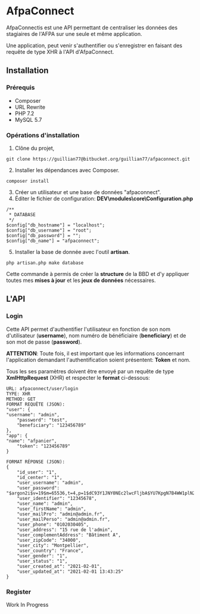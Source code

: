 # AfpaConnect

AfpaConnectis est une API permettant de centraliser les données des stagiaires de l'AFPA sur une seule et même application.

Une application, peut venir s'authentifier ou s'enregistrer en faisant des requête de type XHR à l'API d'AfpaConnect.

## Installation

### Prérequis
- Composer
- URL Rewrite
- PHP 7.2
- MySQL 5.7

### Opérations d'installation
1. Clône du projet,
```
git clone https://guillian77@bitbucket.org/guillian77/afpaconnect.git
```
2. Installer les dépendances avec Composer.
```
composer install
```
3. Créer un utilisateur et une base de données "afpaconnect".
4. Éditer le fichier de configuration: **DEV\modules\core\Configuration.php**
```
/**
 * DATABASE
 */
$config["db_hostname"] = "localhost";
$config["db_username"] = "root";
$config["db_password"] = "";
$config["db_name"] = "afpaconnect";
```
5. Installer la base de donnée avec l'outil **artisan**.
```
php artisan.php make database
```
Cette commande à permis de créer la **structure** de la BBD et d'y appliquer toutes mes **mises à jour** et les **jeux de données** nécessaires.

## L'API

### Login

Cette API permet d'authentifier l'utilisateur en fonction de son nom d'utilisateur (**username**), nom numéro de bénéficiaire (**beneficiary**) et de son mot de passe (**password**).

__ATTENTION__: Toute fois, il est important que les informations concernant l'application demandant l'authentification soient présentent: **Token** et nom. 

Tous les ses paramètres doivent être envoyé par un requête de type **XmlHttpRequest** (XHR) et respecter le **format** ci-dessous:

```
URL: afpaconnect/user/login
TYPE: XHR
METHOD: GET
FORMAT REQUÊTE (JSON):
"user": {
"username": "admin",
    "password": "test",
    "beneficiary": "123456789"
},
"app": {
"name": "afpanier",
    "token": "123456789"
}

FORMAT RÉPONSE (JSON):
{
    "id_user": "1",
    "id_center": "1",
    "user_username": "admin",
    "user_password": "$argon2i$v=19$m=65536,t=4,p=1$dC93Y1JNY0NEc2lwcFljbA$YU7KpgN7B4WW1plN2nXi2rptcrYrp1lw6Uly/+xh7jc",
    "user_identifier": "12345678",
    "user_name": "admin",
    "user_firstName": "admin",
    "user_mailPro": "admin@admin.fr",
    "user_mailPerso": "admin@admin.fr",
    "user_phone": "0102030405",
    "user_address": "15 rue de l'admin",
    "user_complementAddress": "Bâtiment A",
    "user_zipCode": "34000",
    "user_city": "Montpellier",
    "user_country": "France",
    "user_gender": "1",
    "user_status": "1",
    "user_created_at": "2021-02-01",
    "user_updated_at": "2021-02-01 13:43:25"
}
```

### Register

Work In Progress
